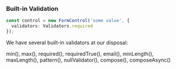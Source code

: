 ### Built-in Validation

```typescript
const control = new FormControl('some value', {
  validators: Validators.required
});
```

<p>We have several built-in validators at our disposal:</p>
<p class="small">min(), max(), required(), requiredTrue(), email(), minLength(),
<br />maxLength(), pattern(), nullValidator(), compose(),
composeAsync()</p>